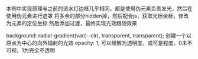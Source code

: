 本例中实现原理与之前的流水灯边框几乎相同，都是使用伪元素负责发光，然后在使用伪元素进行遮罩
将多余的部分hidden掉，然后配合js，获取光标坐标，修改为元素的定位坐标
然后添加过渡，最终实现光效跟随效果

background: radial-gradient(var(--clr), transparent, transparent);  创建一个以原点为中心的向外辐射的光效
opacity: 1; 可以理解为透明度，或可是程度，0未不可视，1为完全不透明